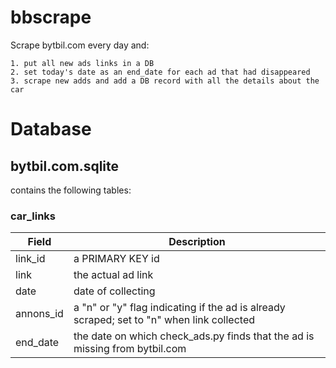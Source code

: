 # bbscrape

Scrape bytbil.com every day and:

	1. put all new ads links in a DB
	2. set today's date as an end_date for each ad that had disappeared
	3. scrape new adds and add a DB record with all the details about the car

# Database 

## bytbil.com.sqlite

contains the following tables:

### car_links

Field | Description
--- | ---
link_id | a PRIMARY KEY id
link | the actual ad link
date | date of collecting
annons_id | a "n" or "y" flag indicating if the ad is already scraped; set to "n" when link collected
end_date | the date on which check_ads.py finds that the ad is missing from bytbil.com



